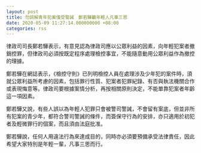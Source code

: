 ```yaml
---
layout: post
title: 勿誤解青年犯案僅受警誡　鄭若驊籲年輕人凡事三思
date: 2020-05-09 11:27:14.000000000 +08:00
categories: rss
---
```


律政司司長鄭若驊表示，有意見認為律政司應以公眾利益的因素，向年輕犯案者撤銷控罪，但律政司必須按既定程序處理檢控事宜，不能隨意動用公眾利益作為撤控的理據。

鄭若驊在網誌表示，《檢控守則》已列明檢控人員在處理涉及少年犯的案件時，須就公眾利益所考慮的因素，包括罪行性質、犯案者犯罪紀錄、有否與執法機關合作或表現悔意等。律政司要根據案情分析，再按相關原則決定，不能單靠犯案者年齡這一項因素。

鄭若驊又說，有些人誤以為年輕人犯罪只會被警司警誡，不會留有案底，但並非所有犯案的青少年，都符合警司警誡的條件，而簽保守行為的安排，亦只適用於初犯者及輕微罪行的個案，而且須由法庭批准。

鄭若驊說，任何人用違法行為來達成目的，同時亦必須要預備承受法律責任，因此希望大家特別是年輕一輩，凡事三思而行。
